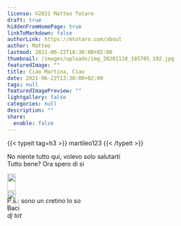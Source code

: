 ```yaml
---
license: ©2021 Matteo Totaro
draft: true
hiddenFromHomePage: true
linkToMarkdown: false
authorLink: https://mtotaro.com/about
author: Matteo
lastmod: 2021-06-22T18:30:00+02:00
thumbnail: /images/uploads/img_20201118_185705_192.jpg
featuredImage: ""
title: Ciao Martina, Ciao
date: 2021-06-22T13:30:00+02:00
tags: null
featuredImagePreview: ""
lightgallery: false
categories: null
description: ""
share:
  enable: false
---
```

<style>.row {
  display: flex;
vertical-align: middle;
}</style>

<div class="container-fluid">
    <div class="ratio-box fade-box">
        <div class="col-md-8 col-md-push-2 no-padding-left" >
          {{< typeit tag=h3 >}} martileo123 {{< /typeit >}}
          <p>No niente tutto qui, volevo solo salutarti<br>Tutto bene? Ora spero di sì</p>
            <div class="row">
                <div class="scroll-view">
                    <div class="scroll-doc">
                        <div class="scroll-item">
                        <div class="thumbnail">
                                <img class="lazyload blur-up" src="https://res.cloudinary.com/matteototaro/image/upload/v1624367814/girasoli.jpg" style="width:100%">
                            </div>
                        </div>
                        <div class="scroll-item">
                        <div class="thumbnail">
                                <img class="lazyload blur-up" src="https://res.cloudinary.com/matteototaro/image/upload/v1624367814/bulldog_francese.jpg" style="width:100%">
                            </div>
                        </div>
                    </div>
                </div>
            </div>
            <p>P.s.: sono un cretino lo so<br>Baci<br><i>dj tot<i></p>
        </div>
    </div>
</div>